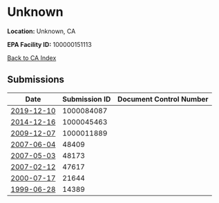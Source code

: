 # Unknown

**Location:** Unknown, CA

**EPA Facility ID:** 100000151113

[Back to CA Index](../../index.md)

## Submissions

| Date | Submission ID | Document Control Number |
|------|--------------|-------------------------|
| [2019-12-10](submissions/1000084087.md) | 1000084087 |  |
| [2014-12-16](submissions/1000045463.md) | 1000045463 |  |
| [2009-12-07](submissions/1000011889.md) | 1000011889 |  |
| [2007-06-04](submissions/48409.md) | 48409 |  |
| [2007-05-03](submissions/48173.md) | 48173 |  |
| [2007-02-12](submissions/47617.md) | 47617 |  |
| [2000-07-17](submissions/21644.md) | 21644 |  |
| [1999-06-28](submissions/14389.md) | 14389 |  |
